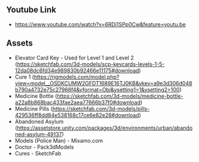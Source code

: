 ## Youtube Link
- https://www.youtube.com/watch?v=6RDi1SPp0Cw&feature=youtu.be
## Assets
- Elevator Card Key - Used for Level 1 and Level 2 (https://sketchfab.com/3d-models/scp-keycards-levels-1-5-12da08dc6fd34e989830b92466e11175#download)
- Cure 1 (https://rigmodels.com/model.php?view=model__OSDKCUMW2GFDT1689E16TJ0KB&ykey=a9e3d306d048b790a4732e75c27966f4&yformat=Obj&ysetting1=1&ysetting2=100)
- Medicine Bottle (https://sketchfab.com/3d-models/medicine-bottle-a22a8b868bac433fae2aea77666b37f0#download)
- Medicine Pills (https://sketchfab.com/3d-models/pills-429536ff8dd84e538168c17ce6e82e28#download)
- Abandoned Asylum (https://assetstore.unity.com/packages/3d/environments/urban/abandoned-asylum-49137)
- Models (Police Man) - Mixamo.com 
- Doctor - Pack3dModels 
- Cures - SketchFab

